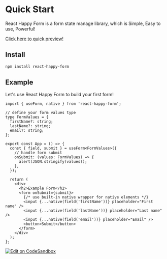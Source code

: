 # Quick Start

React Happy Form is a form state manage library, which is Simple, Easy to use, Powerful!

[Click here to quick preview!](https://react-happy-form.onrender.com)

## Install

```bash
npm install react-happy-form
```

## Example

Let's use React Happy Form to build your first form!

```tsx
import { useForm, native } from 'react-happy-form';

// define your form values type
type FormValues = {
  firstName?: string;
  lastName?: string;
  email?: string;
};

export const App = () => {
  const { field, submit } = useForm<FormValues>({
    // handle form submit
    onSubmit: (values: FormValues) => {
      alert(JSON.stringify(values));
    },
  });

  return (
    <div>
      <h2>Example Form</h2>
      <form onSubmit={submit}>
        {/* use built-in native wrapper for native elements */}
        <input {...native(field('firstName'))} placeholder="First name" />
        <input {...native(field('lastName'))} placeholder="Last name" />
        <input {...native(field('email'))} placeholder="Email" />
        <button>Submit</button>
      </form>
    </div>
  );
};
```

[![Edit on CodeSandbox](https://codesandbox.io/static/img/play-codesandbox.svg)](https://codesandbox.io/s/quick-start-prh3xj)
